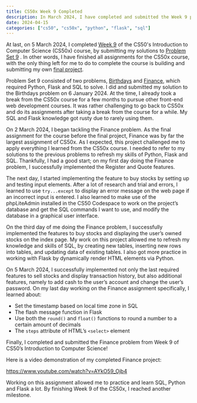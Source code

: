 ```yaml
---
title: CS50x Week 9 Completed
description: In March 2024, I have completed and submitted the Week 9 problem set of the CS50's Introduction to Computer Science (CS50x) course.
date: 2024-04-15
categories: ["cs50", "cs50x", "python", "flask", "sql"]
---
```


At last, on 5 March 2024, I completed [Week 9](https://cs50.harvard.edu/x/2024/weeks/9/) of the CS50's Introduction to Computer Science (CS50x) course, by submitting my solutions to [Problem Set 9](https://cs50.harvard.edu/x/2024/psets/9/) . In other words, I have finished all assignments for the CS50x course, with the only thing left for me to do to complete the course is building and submitting my own [final project](https://cs50.harvard.edu/x/2024/project/).

Problem Set 9 consisted of two problems, [Birthdays](https://cs50.harvard.edu/x/2024/psets/9/birthdays/) and [Finance](https://cs50.harvard.edu/x/2024/psets/9/finance/), which required Python, Flask and SQL to solve. I did and submitted my solution to the Birthdays problem on 6 January 2024. At the time, I already took a break from the CS50x course for a few months to pursue other front-end web development courses. It was rather challenging to go back to CS50x and do its assignments after taking a break from the course for a while. My SQL and Flask knowledge got rusty due to rarely using them.

On 2 March 2024, I began tackling the Finance problem. As the final assignment for the course before the final project, Finance was by far the largest assignment of CS50x. As I expected, this project challenged me to apply everything I learned from the CS50x course. I needed to refer to my solutions to the previous problems to refresh my skills of Python, Flask and SQL. Thankfully, I had a good start; on my first day doing the Finance problem, I successfully implemented the Register and Quote features.

The next day, I started implementing the feature to buy stocks by setting up and testing input elements. After a lot of research and trial and errors, I learned to use `try...except` to display an error message on the web page if an incorrect input is entered. I also learned to make use of the phpLiteAdmin installed in the CS50 Codespace to work on the project’s database and get the SQL commands I want to use, and modify the database in a graphical user interface.

On the third day of me doing the Finance problem, I successfully implemented the features to buy stocks and displaying the user’s owned stocks on the index page. My work on this project allowed me to refresh my knowledge and skills of SQL, by creating new tables, inserting new rows into tables, and updating data of existing tables. I also got more practice in working with Flask by dynamically render HTML elements via Python.

On 5 March 2024, I successfully implemented not only the last required features to sell stocks and display transaction history, but also additional features, namely to add cash to the user’s account and change the user’s password. On my last day working on the Finance assignment specifically, I learned about:
- Set the timestamp based on local time zone in SQL
- The flash message function in Flask
- Use both the `round()` and `float()` functions to round a number to a certain amount of decimals
- The `steps` attribute of HTML’s `<select>` element

Finally, I completed and submitted the Finance problem from Week 9 of CS50’s Introduction to Computer Science!

Here is a video demonstration of my completed Finance project:

https://www.youtube.com/watch?v=AYkO59_Ojb4

Working on this assignment allowed me to practice and learn SQL, Python and Flask a lot. By finishing Week 9 of the CS50x, I reached another milestone.